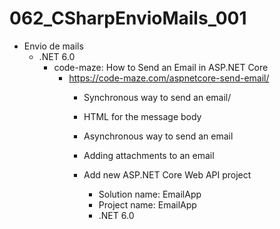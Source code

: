 # 062_CSharpEnvioMails_001
- Envio de mails
	- .NET 6.0
		- code-maze: How to Send an Email in ASP.NET Core
			- https://code-maze.com/aspnetcore-send-email/
				- Synchronous way to send an email/
				- HTML for the message body
				- Asynchronous way to send an email
				- Adding attachments to an email
					
				- Add new ASP.NET Core Web API project
					- Solution name: EmailApp
					- Project name: EmailApp
					- .NET 6.0
					

